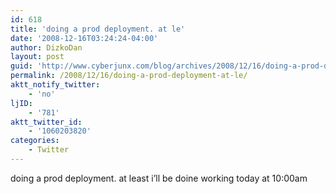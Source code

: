 ```yaml
---
id: 618
title: 'doing a prod deployment. at le'
date: '2008-12-16T03:24:24-04:00'
author: DizkoDan
layout: post
guid: 'http://www.cyberjunx.com/blog/archives/2008/12/16/doing-a-prod-deployment-at-le/'
permalink: /2008/12/16/doing-a-prod-deployment-at-le/
aktt_notify_twitter:
    - 'no'
ljID:
    - '781'
aktt_twitter_id:
    - '1060203820'
categories:
    - Twitter
---
```


doing a prod deployment. at least i’ll be doine working today at 10:00am